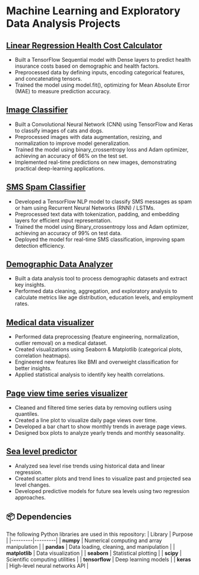 # Machine Learning and Exploratory Data Analysis Projects

## [Linear Regression Health Cost Calculator](https://github.com/ss159-shubham/machine-learning-projects/blob/main/predict_health_costs_with_regression.ipynb)
  - Built a TensorFlow Sequential model with Dense layers to predict health insurance costs based on demographic and health factors.
  - Preprocessed data by defining inputs, encoding categorical features, and concatenating tensors.
  - Trained the model using model.fit(), optimizing for Mean Absolute Error (MAE) to measure prediction accuracy.


## [Image Classifier](https://github.com/ss159-shubham/machine-learning-projects/blob/main/cat_and_dog_image_classifier.ipynb)
  - Built a Convolutional Neural Network (CNN) using TensorFlow and Keras to classify images of cats and dogs.
  - Preprocessed images with data augmentation, resizing, and normalization to improve model generalization.
  - Trained the model using binary_crossentropy loss and Adam optimizer, achieving an accuracy of 66% on the test set.
  - Implemented real-time predictions on new images, demonstrating practical deep-learning applications.


## [SMS Spam Classifier](https://github.com/ss159-shubham/machine-learning-projects/blob/main/sms_text_classification.ipynb)
  - Developed a TensorFlow NLP model to classify SMS messages as spam or ham using Recurrent Neural Networks (RNN) / LSTMs.
  - Preprocessed text data with tokenization, padding, and embedding layers for efficient input representation.
  - Trained the model using Binary_crossentropy loss and Adam optimizer, achieving an accuracy of 99% on test data.
  - Deployed the model for real-time SMS classification, improving spam detection efficiency.

  
## [Demographic Data Analyzer](https://github.com/ss159-shubham/ML-and-EDA-projects/blob/main/Demographic%20Data%20Analyzer/Demographic%20Data%20Analyzer.ipynb)
  - Built a data analysis tool to process demographic datasets and extract key insights.
  - Performed data cleaning, aggregation, and exploratory analysis to calculate metrics like age distribution, education levels, and employment rates.


## [Medical data visualizer](https://github.com/ss159-shubham/ML-and-EDA-projects/blob/main/medical_data_visualizer/medical_data_visualizer.ipynb)
  - Performed data preprocessing (feature engineering, normalization, outlier removal) on a medical dataset.
  - Created visualizations using Seaborn & Matplotlib (categorical plots, correlation heatmaps).
  - Engineered new features like BMI and overweight classification for better insights.
  - Applied statistical analysis to identify key health correlations.


## [Page view time series visualizer](https://github.com/ss159-shubham/ML-and-EDA-projects/blob/main/Page%20View%20Time%20Series%20Visualizer/Page%20View%20Time%20Series%20Visualizer.ipynb)
  - Cleaned and filtered time series data by removing outliers using quantiles.
  - Created a line plot to visualize daily page views over time.
  - Developed a bar chart to show monthly trends in average page views.
  - Designed box plots to analyze yearly trends and monthly seasonality.


## [Sea level predictor](https://github.com/ss159-shubham/ML-and-EDA-projects/blob/main/Sea%20Level%20Predictor/Sea%20Level%20Predictor.ipynb) 
  - Analyzed sea level rise trends using historical data and linear regression.
  - Created scatter plots and trend lines to visualize past and projected sea level changes.
  - Developed predictive models for future sea levels using two regression approaches.


## 📦 Dependencies
The following Python libraries are used in this repository:
| Library | Purpose |
|---------|---------|
| **numpy** | Numerical computing and array manipulation |
| **pandas** | Data loading, cleaning, and manipulation |
| **matplotlib** | Data visualization |
| **seaborn** | Statistical plotting |
| **scipy** | Scientific computing utilities |
| **tensorflow** | Deep learning models |
| **keras** | High-level neural networks API |
